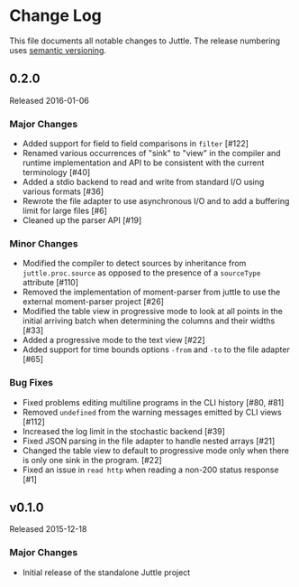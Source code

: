 # Change Log

This file documents all notable changes to Juttle. The release numbering uses [semantic versioning](http://semver.org).

## 0.2.0

Released 2016-01-06

### Major Changes

- Added support for field to field comparisons in `filter` [#122]
- Renamed various occurrences of "sink" to "view" in the compiler and runtime implementation and API to be consistent with the current terminology [#40]
- Added a stdio backend to read and write from standard I/O using various formats [#36]
- Rewrote the file adapter to use asynchronous I/O and to add a buffering limit for large files [#6]
- Cleaned up the parser API [#19]

### Minor Changes

- Modified the compiler to detect sources by inheritance from `juttle.proc.source` as opposed to the presence of a `sourceType` attribute [#110]
- Removed the implementation of moment-parser from juttle to use the external moment-parser project [#26]
- Modified the table view in progressive mode to look at all points in the initial arriving batch when determining the columns and their widths [#33]
- Added a progressive mode to the text view [#22]
- Added support for time bounds options `-from` and `-to` to the file adapter [#65]

### Bug Fixes

- Fixed problems editing multiline programs in the CLI history [#80, #81]
- Removed `undefined` from the warning messages emitted by CLI views [#112]
- Increased the log limit in the stochastic backend [#39]
- Fixed JSON parsing in the file adapter to handle nested arrays [#21]
- Changed the table view to default to progressive mode only when there is only one sink in the program. [#22]
- Fixed an issue in `read http` when reading a non-200 status response [#1]

## v0.1.0

Released 2015-12-18

### Major Changes

- Initial release of the standalone Juttle project
